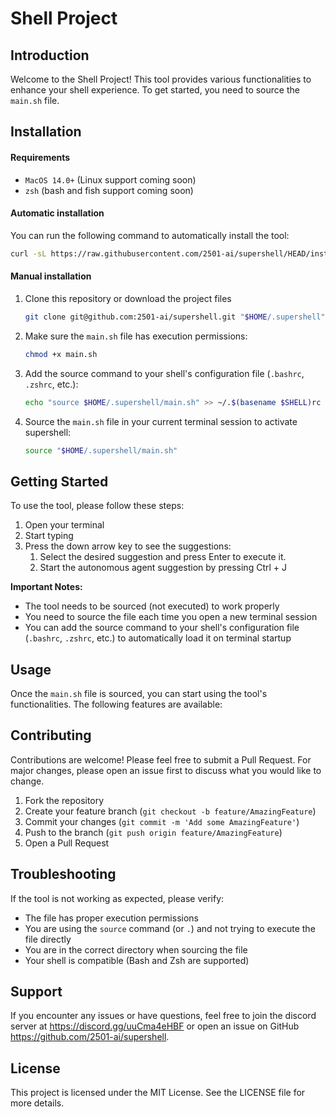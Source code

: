 # Shell Project

## Introduction

Welcome to the Shell Project! This tool provides various functionalities to enhance your shell experience. To get
started, you need to source the `main.sh` file.

## Installation

#### Requirements
- `MacOS 14.0+`  (Linux support coming soon)
- `zsh` (bash and fish support coming soon)

#### Automatic installation

You can run the following command to automatically install the tool:

```bash
curl -sL https://raw.githubusercontent.com/2501-ai/supershell/HEAD/install.sh | bash
```

#### Manual installation

1. Clone this repository or download the project files
   ```bash
   git clone git@github.com:2501-ai/supershell.git "$HOME/.supershell"
   ```
2. Make sure the `main.sh` file has execution permissions:
   ```bash
   chmod +x main.sh
   ```
3. Add the source command to your shell's configuration file (`.bashrc`, `.zshrc`, etc.):
   ```bash
   echo "source $HOME/.supershell/main.sh" >> ~/.$(basename $SHELL)rc
   ```
4. Source the `main.sh` file in your current terminal session to activate supershell:
   ```bash
   source "$HOME/.supershell/main.sh"
   ```

## Getting Started

To use the tool, please follow these steps:

1. Open your terminal
2. Start typing
3. Press the down arrow key to see the suggestions:
   1. Select the desired suggestion and press Enter to execute it.
   2. Start the autonomous agent suggestion by pressing Ctrl + J

**Important Notes:**

- The tool needs to be sourced (not executed) to work properly
- You need to source the file each time you open a new terminal session
- You can add the source command to your shell's configuration file (`.bashrc`, `.zshrc`, etc.) to automatically load it
  on terminal startup

## Usage

Once the `main.sh` file is sourced, you can start using the tool's functionalities. The following features are
available:

## Contributing

Contributions are welcome! Please feel free to submit a Pull Request. For major changes, please open an issue first to discuss what you would like to change.

1. Fork the repository
2. Create your feature branch (`git checkout -b feature/AmazingFeature`)
3. Commit your changes (`git commit -m 'Add some AmazingFeature'`)
4. Push to the branch (`git push origin feature/AmazingFeature`)
5. Open a Pull Request

## Troubleshooting

If the tool is not working as expected, please verify:

- The file has proper execution permissions
- You are using the `source` command (or `.`) and not trying to execute the file directly
- You are in the correct directory when sourcing the file
- Your shell is compatible (Bash and Zsh are supported)

## Support

If you encounter any issues or have questions, feel free to join the discord server at https://discord.gg/uuCma4eHBF or
open an issue on GitHub https://github.com/2501-ai/supershell.

## License

This project is licensed under the MIT License. See the LICENSE file for more details.
